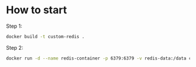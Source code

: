 # How to start

Step 1:

```bash
docker build -t custom-redis .
```

Step 2:

```bash
docker run -d --name redis-container -p 6379:6379 -v redis-data:/data custom-redis
```

